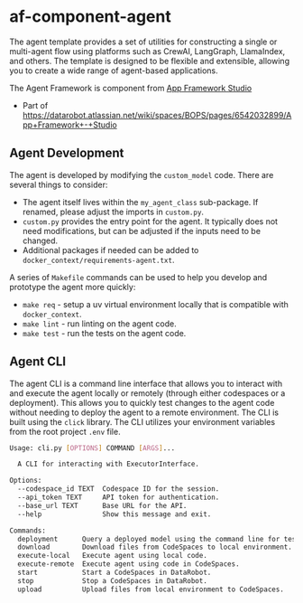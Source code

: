 # af-component-agent
The agent template provides a set of utilities for constructing a single or multi-agent flow using platforms such
as CrewAI, LangGraph, LlamaIndex, and others. The template is designed to be flexible and extensible, allowing you 
to create a wide range of agent-based applications.

The Agent Framework is component from [App Framework Studio](https://github.com/datarobot/app-framework-studio)
* Part of https://datarobot.atlassian.net/wiki/spaces/BOPS/pages/6542032899/App+Framework+-+Studio

## Agent Development
The agent is developed by modifying the `custom_model` code. There are several things to consider:
- The agent itself lives within the `my_agent_class` sub-package. If renamed, please adjust the imports in `custom.py`.
- `custom.py` provides the entry point for the agent. It typically does not need modifications, but can be adjusted if the inputs need to be changed.
- Additional packages if needed can be added to `docker_context/requirements-agent.txt`.

A series of `Makefile` commands can be used to help you develop and prototype the agent more quickly:
- `make req` - setup a uv virtual environment locally that is compatible with `docker_context`.
- `make lint` - run linting on the agent code.
- `make test` - run the tests on the agent code.

## Agent CLI
The agent CLI is a command line interface that allows you to interact with and execute the agent locally or remotely
(through either codespaces or a deployment). This allows you to quickly test changes to the agent code without needing 
to deploy the agent to a remote environment. The CLI is built using the `click` library. The CLI utilizes your
environment variables from the root project `.env` file.

```bash
Usage: cli.py [OPTIONS] COMMAND [ARGS]...

  A CLI for interacting with ExecutorInterface.

Options:
  --codespace_id TEXT  Codespace ID for the session.
  --api_token TEXT     API token for authentication.
  --base_url TEXT      Base URL for the API.
  --help               Show this message and exit.

Commands:
  deployment      Query a deployed model using the command line for testing.
  download        Download files from CodeSpaces to local environment.
  execute-local   Execute agent using local code.
  execute-remote  Execute agent using code in CodeSpaces.
  start           Start a CodeSpaces in DataRobot.
  stop            Stop a CodeSpaces in DataRobot.
  upload          Upload files from local environment to CodeSpaces.
```